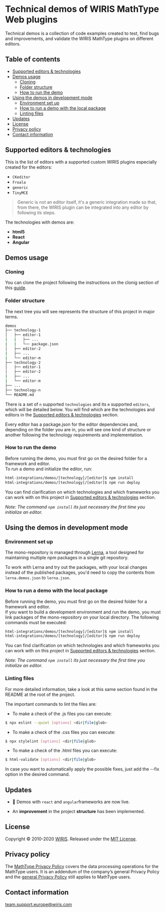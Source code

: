 # Technical demos of WIRIS MathType Web plugins

Technical demos is a collection of code examples created to test, find bugs and improvements, and validate the WIRIS MathType plugins on different editors.

## Table of contents

- [Supported editors & technologies](#supported-editors-&-technologies)
- [Demos usage](#demos-usage)
  - [Cloning](#cloning)
  - [Folder structure](#folder-structure)
  - [How to run the demo](#how-to-run-the-demo)
- [Using the demos in development mode](#file-manifest)
  - [Environment set up](#environment-set-up)
  - [How to run a demo with the local package](#how-to-run-a-demo-with-the-local-package)
  - [Linting files](#linting-files)
- [Updates](#updates)
- [License](#license)
- [Privacy policy](#privacy-policy)
- [Contact information](#contact-information)

## Supported editors & technologies

This is the list of editors with a supported custom WIRIS plugins especially created for the editors:

- `CKeditor`
- `Froala`
- `generic`
- `TinyMCE`

>Generic is not an editor itself, it's a generic integration made so that, from there, the WIRIS plugin can be integrated into any editor by following its steps.

The technologies with demos are:

- **html5**
- **React** 
- **Angular** 

## Demos usage

### Cloning

You can clone the project following the instructions on the clonig section of this [guide](../README.md).

### Folder structure

The next tree you will see represents the structure of this project in major terms. 

```bash
demos
├── technology-1
│   ├── editor-1
|   |   ├── ...
|   |   └── package.json
│   ├── editor-2
|   ├── ...
|   └── editor-m
├── technology-2
│   ├── editor-1
│   ├── editor-2
|   ├── ...
|   └── editor-m
├── ...
├── technology-n
└── README.md
```

There is a set of `n` supported `technologies` and its `m` supported `editors`, which will be detailed below. You will find which are the technologies and editors in the [Supported editors & technologies](#supported-editors-&-technologies) section.

Every editor has a package.json for the editor dependencies and, depending on the folder you are in, you will see one kind of structure or another following the technology requirements and implementation.

### How to run the demo

Before running the demo, you must first go on the desired folder for a framework and editor.<br>
To run a demo and initialize the editor, run:

```sh
html-integrations/demos/[technology]/[editor]$ npm install
html-integrations/demos/[technology]/[editor]$ npm run deploy
```

You can find clarification on which technologies and which frameworks you can work with on this project in [Supported editors & technologies](#supported-editors-technologies) section.

*Note: The command `npm install` its just necessary the first time you initialize an editor.*

## Using the demos in development mode

### Environment set up

The mono-repository is managed through [Lerna](https://lerna.js.org/), a tool
designed for maintaining multiple npm packages in a single git repository.

To work with Lerna and try out the packages, with your local changes instead of the published packages, you'd need to copy the contents from `lerna.demos.json` to `lerna.json`.

### How to run a demo with the local package

Before running the demo, you must first go on the desired folder for a framework and editor.<br>
If you want to build a development environment and run the demo, you must link packages of the mono-repository on your local directory. The following commands must be executed:

```sh
html-integrations/demos/[technology]/[editor]$ npm install
html-integrations/demos/[technology]/[editor]$ npm run deploy
```

You can find clarification on which technologies and which frameworks you can work with on this project in [Supported editors & technologies](#supported-editors-&-technologies) section.

*Note: The command `npm install` its just necessary the first time you initialize an editor.*

### Linting files

For more detailed information, take a look at this same section found in the README at the root of the project.

The important commands to lint the files are:

* To make a check of the .js files you can execute:
```sh
$ npx eslint --quiet [options] <dir|file|glob>
```

* To make a check of the .css files you can execute:
```sh
$ npx stylelint [options] <dir|file|glob>
```

* To make a check of the .html files you can execute:
```sh
$ html-validate [options] <dir|file|glob>
```

In case you want to automatically apply the possible fixes, just add the --fix option in the desired command.

## Updates

- :tada: Demos with `react` and `angular`frameworks are now live.

- An **improvement** in the project **structure** has been implemented.

## License

Copyright © 2010-2020 [WIRIS](http://www.wiris.com). Released under the [MIT License](../LICENSE).

## Privacy policy

The [MathType Privacy Policy](http://www.wiris.com/mathtype/privacy-policy) covers the data processing operations for the MathType users. It is an addendum of the company’s general Privacy Policy and the [general Privacy Policy](https://wiris.com/en/privacy-policy) still applies to MathType users.


## Contact information

team.support.europe@wiris.com
